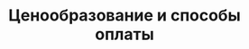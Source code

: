 ---
layout: article
title: Ценообразование и способы оплаты
breadcrumbs:
  - name: Клиентам
    url: /clients/
breadcrumbCurrent: true
seo:
  title: Ценообразование и способы оплаты СЦ 'Plex'
  h1: Ценообразование и способы оплаты
  description: 
  keywords: ценообразование сц плекс, ценообразование сц plex, способы оплаты сц плекс, способы оплаты сц plex
---